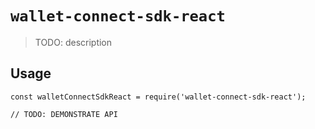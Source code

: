 # `wallet-connect-sdk-react`

> TODO: description

## Usage

```
const walletConnectSdkReact = require('wallet-connect-sdk-react');

// TODO: DEMONSTRATE API
```
